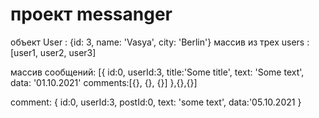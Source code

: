# проект messanger
объект User : {id: 3, name: 'Vasya', city: 'Berlin'}
массив из трех users :[user1, user2, user3]

массив сообщений: [{
    id:0,
    userId:3,
    title:'Some title',
    text: 'Some text',
    data: '01.10.2021'
    comments:[{}, {}, {}]
},{},{}]

comment: {
    id:0,
    userId:3,
    postId:0,
    text: 'some text',
    data:'05.10.2021
}
